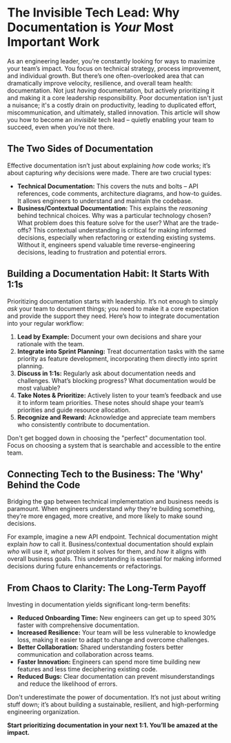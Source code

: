# The Invisible Tech Lead: Why Documentation is *Your* Most Important Work

As an engineering leader, you’re constantly looking for ways to maximize your team’s impact. You focus on technical strategy, process improvement, and individual growth. But there’s one often-overlooked area that can dramatically improve velocity, resilience, and overall team health: documentation. Not just *having* documentation, but actively prioritizing it and making it a core leadership responsibility.  Poor documentation isn't just a nuisance; it's a costly drain on productivity, leading to duplicated effort, miscommunication, and ultimately, stalled innovation.  This article will show you how to become an *invisible* tech lead – quietly enabling your team to succeed, even when you’re not there.

## The Two Sides of Documentation

Effective documentation isn’t just about explaining *how* code works; it’s about capturing *why* decisions were made. There are two crucial types:

*   **Technical Documentation:**  This covers the nuts and bolts – API references, code comments, architecture diagrams, and how-to guides. It allows engineers to understand and maintain the codebase.
*   **Business/Contextual Documentation:**  This explains the *reasoning* behind technical choices. Why was a particular technology chosen? What problem does this feature solve for the user? What are the trade-offs? This contextual understanding is critical for making informed decisions, especially when refactoring or extending existing systems. Without it, engineers spend valuable time reverse-engineering decisions, leading to frustration and potential errors.

## Building a Documentation Habit: It Starts With 1:1s

Prioritizing documentation starts with leadership. It’s not enough to simply *ask* your team to document things; you need to make it a core expectation and provide the support they need. Here’s how to integrate documentation into your regular workflow:

1.  **Lead by Example:**  Document your own decisions and share your rationale with the team.
2.  **Integrate into Sprint Planning:**  Treat documentation tasks with the same priority as feature development, incorporating them directly into sprint planning.
3.  **Discuss in 1:1s:**  Regularly ask about documentation needs and challenges. What’s blocking progress? What documentation would be most valuable?
4.  **Take Notes & Prioritize:** Actively listen to your team’s feedback and use it to inform team priorities. These notes should shape your team’s priorities and guide resource allocation.
5.  **Recognize and Reward:** Acknowledge and appreciate team members who consistently contribute to documentation.

Don't get bogged down in choosing the "perfect" documentation tool. Focus on choosing a system that is searchable and accessible to the entire team.

## Connecting Tech to the Business: The 'Why' Behind the Code

Bridging the gap between technical implementation and business needs is paramount. When engineers understand *why* they're building something, they’re more engaged, more creative, and more likely to make sound decisions. 

For example, imagine a new API endpoint. Technical documentation might explain *how* to call it. Business/contextual documentation should explain *who* will use it, *what* problem it solves for them, and *how* it aligns with overall business goals. This understanding is essential for making informed decisions during future enhancements or refactorings. 

## From Chaos to Clarity: The Long-Term Payoff

Investing in documentation yields significant long-term benefits:

*   **Reduced Onboarding Time:** New engineers can get up to speed 30% faster with comprehensive documentation.
*   **Increased Resilience:** Your team will be less vulnerable to knowledge loss, making it easier to adapt to change and overcome challenges.
*   **Better Collaboration:** Shared understanding fosters better communication and collaboration across teams.
*   **Faster Innovation:**  Engineers can spend more time building new features and less time deciphering existing code.
*   **Reduced Bugs:** Clear documentation can prevent misunderstandings and reduce the likelihood of errors.

Don't underestimate the power of documentation. It’s not just about writing stuff down; it’s about building a sustainable, resilient, and high-performing engineering organization.

**Start prioritizing documentation in your next 1:1. You’ll be amazed at the impact.**